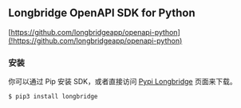 ## Longbridge OpenAPI SDK for Python

[https://github.com/longbridgeapp/openapi-python](!https://github.com/longbridgeapp/openapi-python)

### 安装
你可以通过 Pip 安装 SDK，或者直接访问 [Pypi Longbridge](https://pypi.org/project/longbridge/) 页面来下载。

```bash
$ pip3 install longbridge
```